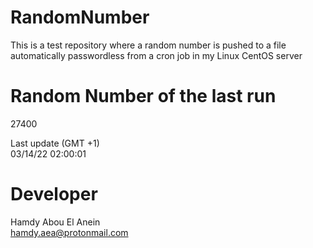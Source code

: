 # RandomNumber    
This is a test repository where a random number is pushed to a file automatically passwordless from a cron job in my Linux CentOS server    
# Random Number of the last run   
27400
      
Last update (GMT +1)    
03/14/22 02:00:01
# Developer    
Hamdy Abou El Anein   
hamdy.aea@protonmail.com
